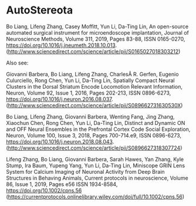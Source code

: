 # AutoStereota

Bo Liang, Lifeng Zhang, Casey Moffitt, Yun Li, Da-Ting Lin,
An open-source automated surgical instrument for microendoscope implantation,
Journal of Neuroscience Methods,
Volume 311,
2019,
Pages 83-88,
ISSN 0165-0270,
https://doi.org/10.1016/j.jneumeth.2018.10.013.
(http://www.sciencedirect.com/science/article/pii/S0165027018303212)

Also see:

Giovanni Barbera, Bo Liang, Lifeng Zhang, CharlesÂ R. Gerfen, Eugenio Culurciello, Rong Chen, Yun Li, Da-Ting Lin,
Spatially Compact Neural Clusters in the Dorsal Striatum Encode Locomotion Relevant Information,
Neuron,
Volume 92, Issue 1,
2016,
Pages 202-213,
ISSN 0896-6273,
https://doi.org/10.1016/j.neuron.2016.08.037.
(http://www.sciencedirect.com/science/article/pii/S089662731630530X)

Bo Liang, Lifeng Zhang, Giovanni Barbera, Wenting Fang, Jing Zhang, Xiaochun Chen, Rong Chen, Yun Li, Da-Ting Lin,
Distinct and Dynamic ON and OFF Neural Ensembles in the Prefrontal Cortex Code Social Exploration,
Neuron,
Volume 100, Issue 3,
2018,
Pages 700-714.e9,
ISSN 0896-6273,
https://doi.org/10.1016/j.neuron.2018.08.043.
(http://www.sciencedirect.com/science/article/pii/S0896627318307724)

Lifeng Zhang, Bo Liang, Giovanni Barbera, Sarah Hawes, Yan Zhang, Kyle Stump, Ira Baum, Yupeng Yang, Yun Li, Da‐Ting Lin,
Miniscope GRIN Lens System for Calcium Imaging of Neuronal Activity from Deep Brain Structures in Behaving Animals,
Current protocols in neuroscience,
Volume 86, Issue 1,
2019,
Pages e56
ISSN 1934-8584,
https://doi.org/10.1002/cpns.56
(https://currentprotocols.onlinelibrary.wiley.com/doi/full/10.1002/cpns.56)
